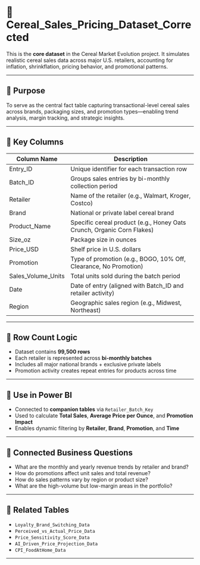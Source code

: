 # 🥣 Cereal_Sales_Pricing_Dataset_Corrected

This is the **core dataset** in the Cereal Market Evolution project. It simulates realistic cereal sales data across major U.S. retailers, accounting for inflation, shrinkflation, pricing behavior, and promotional patterns.

---

## 🔹 Purpose

To serve as the central fact table capturing transactional-level cereal sales across brands, packaging sizes, and promotion types—enabling trend analysis, margin tracking, and strategic insights.

---

## 🔹 Key Columns

| Column Name             | Description                                                                 |
|-------------------------|-----------------------------------------------------------------------------|
| Entry_ID                | Unique identifier for each transaction row                                 |
| Batch_ID                | Groups sales entries by bi-monthly collection period                       |
| Retailer                | Name of the retailer (e.g., Walmart, Kroger, Costco)                        |
| Brand                   | National or private label cereal brand                                     |
| Product_Name            | Specific cereal product (e.g., Honey Oats Crunch, Organic Corn Flakes)      |
| Size_oz                 | Package size in ounces                                                      |
| Price_USD               | Shelf price in U.S. dollars                                                 |
| Promotion               | Type of promotion (e.g., BOGO, 10% Off, Clearance, No Promotion)           |
| Sales_Volume_Units      | Total units sold during the batch period                                   |
| Date                    | Date of entry (aligned with Batch_ID and retailer activity)                |
| Region                  | Geographic sales region (e.g., Midwest, Northeast)                         |

---

## 🔹 Row Count Logic

- Dataset contains **99,500 rows**
- Each retailer is represented across **bi-monthly batches**
- Includes all major national brands + exclusive private labels
- Promotion activity creates repeat entries for products across time

---

## 🔹 Use in Power BI

- Connected to **companion tables** via `Retailer_Batch_Key`
- Used to calculate **Total Sales**, **Average Price per Ounce**, and **Promotion Impact**
- Enables dynamic filtering by **Retailer**, **Brand**, **Promotion**, and **Time**

---

## 🔹 Connected Business Questions

- What are the monthly and yearly revenue trends by retailer and brand?
- How do promotions affect unit sales and total revenue?
- How do sales patterns vary by region or product size?
- What are the high-volume but low-margin areas in the portfolio?

---

## 🔹 Related Tables

- `Loyalty_Brand_Switching_Data`
- `Perceived_vs_Actual_Price_Data`
- `Price_Sensitivity_Score_Data`
- `AI_Driven_Price_Projection_Data`
- `CPI_FoodAtHome_Data`

---
